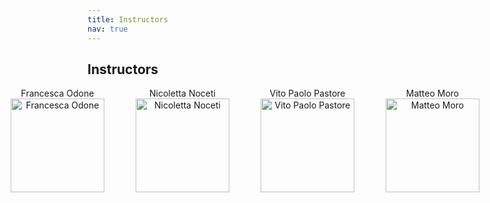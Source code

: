 ```yaml
---
title: Instructors 
nav: true
---
```


## Instructors

<div style="display: flex; justify-content: center; gap: 50px; align-items: center;">

  <div style="text-align: center;">
    <a href="https://rubrica.unige.it/personale/UkNHW1pu" style="text-decoration:none;">Francesca Odone</a>
    <br>
    <img src="https://rubrica.unige.it/static/foto/UkNHW1pu.jpg?1749651433.6854" alt="Francesca Odone" width="150" height="150">
  </div>

  <div style="text-align: center;">
    <a href="https://rubrica.unige.it/personale/UkNGWV9h" style="text-decoration:none;">Nicoletta Noceti</a>
    <br>
    <img src="https://rubrica.unige.it/static/foto/UkNGWV9h.jpg?1749651513.1167" alt="Nicoletta Noceti" width="150" height="150">
  </div>

  <div style="text-align: center;">
    <a href="https://vitopaolopastore.github.io/" style="text-decoration:none;">Vito Paolo Pastore</a>
    <br>
    <img src="https://rubrica.unige.it/static/foto/UkNEWVts.jpg?1749651742.3345" alt="Vito Paolo Pastore" width="150" height="150">
  </div>

  <div style="text-align: center;">
    <a href="https://rubrica.unige.it/personale/VkpHWFJh" style="text-decoration:none;">Matteo Moro</a>
    <br>
    <img src="https://rubrica.unige.it/static/foto/VkpHWFJh.jpg?1749651539.4462" alt="Matteo Moro" width="150" height="150">
  </div>

</div>